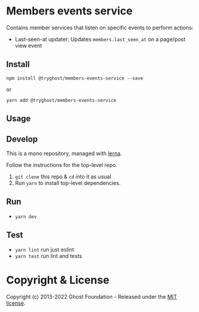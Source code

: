 # Members events service


Contains member services that listen on specific events to perform actions:

- Last-seen-at updater: Updates `members.last_seen_at` on a page/post view event

## Install

`npm install @tryghost/members-events-service --save`

or

`yarn add @tryghost/members-events-service`


## Usage


## Develop

This is a mono repository, managed with [lerna](https://lernajs.io/).

Follow the instructions for the top-level repo.
1. `git clone` this repo & `cd` into it as usual
2. Run `yarn` to install top-level dependencies.


## Run

- `yarn dev`


## Test

- `yarn lint` run just eslint
- `yarn test` run lint and tests




# Copyright & License 

Copyright (c) 2013-2022 Ghost Foundation - Released under the [MIT license](LICENSE).
